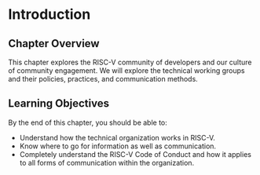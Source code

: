 # Introduction
## Chapter Overview
This chapter explores the RISC-V community of developers and our culture of community engagement. We will explore the technical working groups and their policies, practices, and communication methods.

## Learning Objectives
By the end of this chapter, you should be able to:
- Understand how the technical organization works in RISC-V.
- Know where to go for information as well as communication.
- Completely understand the RISC-V Code of Conduct and how it applies to all forms of communication within the organization.